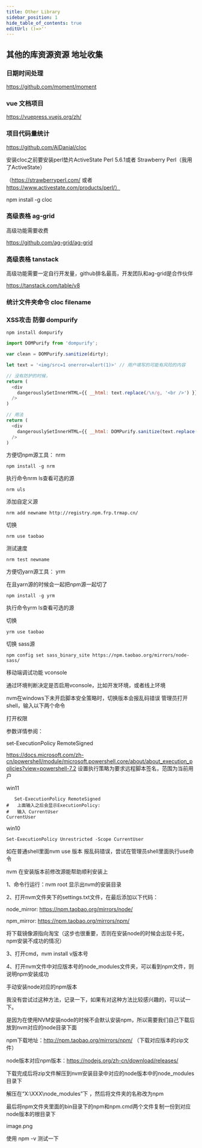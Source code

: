 ```yaml
---
title: Other Library
sidebar_position: 1
hide_table_of_contents: true
editUrl: ()=>''
---
```


## 其他的库资源资源 地址收集

### 日期时间处理 
https://github.com/moment/moment

### vue 文档项目 
https://vuepress.vuejs.org/zh/

### 项目代码量统计 
https://github.com/AlDanial/cloc

安装cloc之前要安装perl垫片ActiveState Perl 5.6.1或者 Strawberry Perl（我用了ActiveState）

（https://strawberryperl.com/ 或者 https://www.activestate.com/products/perl/）

npm install -g cloc

### 高级表格 ag-grid

高级功能需要收费

https://github.com/ag-grid/ag-grid

### 高级表格 tanstack

高级功能需要一定自行开发量，github排名最高，开发团队和ag-grid是合作伙伴

https://tanstack.com/table/v8

### 统计文件夹命令 cloc filename

### XSS攻击 防御 dompurify

```shell
npm install dompurify
```

```js
import DOMPurify from 'dompurify';

var clean = DOMPurify.sanitize(dirty);

let text = '<img/src=1 onerror=alert(1)>' // 用户填写的可能有风险的内容

// 没有防护的时候，
return (
  <div
    dangerouslySetInnerHTML={{ __html: text.replace(/\n/g, '<br />') }} // 将换行符替换成br，为了显示换行
  />
)

// 用法
return (
  <div
    dangerouslySetInnerHTML={{ __html: DOMPurify.sanitize(text.replace(/\n/g, '<br />')) }}
  />
)
```

方便切npm源工具： nrm

```shell
npm install -g nrm
```

执行命令nrm ls查看可选的源

```shell
nrm uls
```

添加自定义源

```shell
nrm add newname http://registry.npm.frp.trmap.cn/
```

切换

```shell
nrm use taobao
```

测试速度

```shell
nrm test newname
```

方便切yarn源工具： yrm

在且yarn源的时候会一起把npm源一起切了

```shell
npm install -g yrm
```

执行命令yrm  ls查看可选的源

切换

```shell
yrm use taobao
```

切换 sass源
```shell
npm config set sass_binary_site https://npm.taobao.org/mirrors/node-sass/
```

移动端调试功能
vconsole

通过环境判断决定是否启用vconsole，比如开发环境，或者线上环境

nvm在windows下未开启脚本安全策略时，切换版本会报乱码错误
管理员打开shell，输入以下两个命令

打开权限

参数详情参阅：

set-ExecutionPolicy RemoteSigned

https://docs.microsoft.com/zh-cn/powershell/module/microsoft.powershell.core/about/about_execution_policies?view=powershell-7.2
设置执行策略为要求远程脚本签名，范围为当前用户

win11
```shell
   Set-ExecutionPolicy RemoteSigned
#   上面输入之后会显示ExecutionPolicy:  
#   输入 CurrentUser
CurrentUser
```

win10
```shell
Set-ExecutionPolicy Unrestricted -Scope CurrentUser
```

如在普通shell里面nvm use 版本 报乱码错误，尝试在管理员shell里面执行use命令


nvm 在安装版本前修改源能帮助顺利安装上

1、命令行运行：nvm root 显示出nvm的安装目录

2、打开nvm文件夹下的settings.txt文件，在最后添加以下代码：

node_mirror: https://npm.taobao.org/mirrors/node/

npm_mirror: https://npm.taobao.org/mirrors/npm/

将下载镜像源指向淘宝（这步也很重要，否则在安装node的时候会出现卡死，npm安装不成功的情况）

3、打开cmd，nvm install v版本号

4、打开nvm文件中对应版本号的node_modules文件夹，可以看到npm文件，则说明npm安装成功

手动安装node对应的npm版本

我没有尝试过这种方法，记录一下，如果有对这种方法比较感兴趣的，可以试一下。

是因为在使用NVM安装node的时候不会默认安装npm，所以需要我们自己下载后放到nvm对应的node目录下面

npm下载地址：http://npm.taobao.org/mirrors/npm/ （下载对应版本的zip文件）

node版本对应npm版本：https://nodejs.org/zh-cn/download/releases/

下载完成后将zip文件解压到nvm安装目录中对应的node版本中的node_modules目录下

解压在“X:\XXX\node_modules”下 ，然后将文件夹的名称改为npm

最后将npm文件夹里面的bin目录下的npm和npm.cmd两个文件复制一份到对应node版本的根目录下

image.png

使用 npm -v 测试一下
